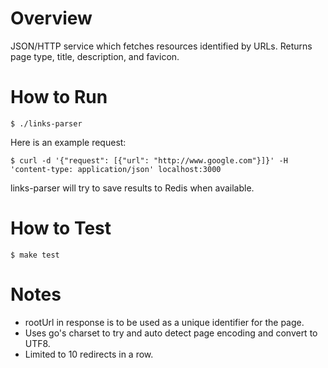 # Overview

JSON/HTTP service which fetches resources identified by URLs. Returns page type, title, description, and favicon.

# How to Run

    $ ./links-parser

Here is an example request:

    $ curl -d '{"request": [{"url": "http://www.google.com"}]}' -H 'content-type: application/json' localhost:3000

links-parser will try to save results to Redis when available.

# How to Test

    $ make test

# Notes

- rootUrl in response is to be used as a unique identifier for the page.
- Uses go's charset to try and auto detect page encoding and convert to UTF8.
- Limited to 10 redirects in a row.
